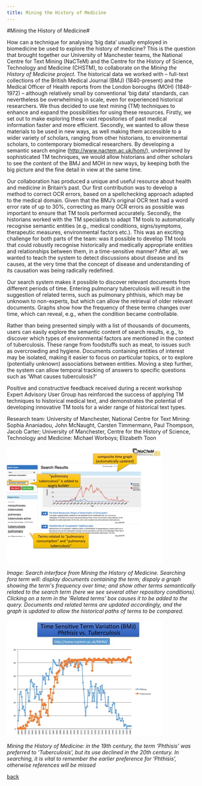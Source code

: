 ```yaml
---
title: Mining the History of Medicine
---
```


#Mining the History of Medicine#

How can a technique for analysing ‘big data’ usually employed in biomedicine be used to explore the history of medicine?  This is the question that brought together our University of Manchester teams, the National Centre for Text Mining (NaCTeM) and the Centre for the History of Science, Technology and Medicine (CHSTM), to collaborate on the _Mining the History of Medicine project_.  The historical data we worked with – full-text collections of the British Medical Journal (BMJ) (1840-present) and the Medical Officer of Health reports from the London boroughs (MOH) (1848-1972) – although relatively small by conventional ‘big data’ standards, can nevertheless be overwhelming in scale, even for experienced historical researchers.  We thus decided to use text mining (TM) techniques to enhance and expand the possibilities for using these resources.  Firstly, we set out to make exploring these vast repositories of past medical information faster and more efficient.  Secondly, we wanted to allow these materials to be used in new ways, as well making them accessible to a wider variety of scholars, ranging from other historians, to environmental scholars, to contemporary biomedical researchers. By developing a semantic search engine (http://www.nactem.ac.uk/hom/), underpinned by sophisticated TM techniques, we would allow historians and other scholars to see the content of the BMJ and MOH in new ways, by keeping both the big picture and the fine detail in view at the same time. 

Our collaboration has produced a unique and useful resource about health and medicine in Britain’s past.  Our first contribution was to develop a method to correct OCR errors, based on a spellchecking approach adapted to the medical domain.  Given that the BMJ’s original OCR text had a word error rate of up to 30%, correcting as many OCR errors as possible was important to ensure that TM tools performed accurately.  Secondly, the historians worked with the TM specialists to adapt TM tools to automatically recognise semantic entities (e.g., medical conditions, signs/symptoms, therapeutic measures, environmental factors etc.).  This was an exciting challenge for both parts of the team: was it possible to develop TM tools that could robustly recognise historically and medically appropriate entities and relationships between them, in a time-sensitive manner?  After all, we wanted to teach the system to detect discussions about disease and its causes, at the very time that the concept of disease and understanding of its causation was being radically redefined. 

Our search system makes it possible to discover relevant documents from different periods of time. Entering pulmonary tuberculosis will result in the suggestion of related terms, such as pulmonary phthisis, which may be unknown to non-experts, but which can allow the retrieval of older relevant documents.  Graphs show how the frequency of these terms changes over time, which can reveal, e.g., when the condition became controllable.

Rather than being presented simply with a list of thousands of documents, users can easily explore the semantic content of search results, e.g., to discover which types of environmental factors are mentioned in the context of tuberculosis. These range from foodstuffs such as meat, to issues such as overcrowding and hygiene. Documents containing entities of interest may be isolated, making it easier to focus on particular topics, or to explore (potentially unknown) associations between entities. Moving a step further, the system can allow temporal tracking of answers to specific questions such as ‘What causes tuberculosis?’ 

Positive and constructive feedback received during a recent workshop Expert Advisory User Group has reinforced the success of applying TM techniques to historical medical text, and demonstrates the potential of developing innovative TM tools for a wider range of historical text types.

Research team: University of Manchester, National Centre for Text Mining: Sophia Ananiadou, John McNaught, Carsten Timmermann, Paul Thompson, Jacob Carter;  University of Manchester, Centre for the History of Science, Technology and Medicine: Michael Worboys; Elizabeth Toon

![image1: Search interface from Mining the History of Medicine](Images/11b.jpg)

_Image: Search interface from Mining the History of Medicine. Searching fora term will: display documents containing the term; dispaly a graph showing the term's frequency over time; and show other terms semantically related to the search term (here we see several other repository conditions). Clicking on a term in the 'Related terms' box causes it to be added to the query. Documents and related terms are updated accordingly, and the graph is updated to allow the historical paths of terms to be compared._ 

![image2: Mining the History of Medicine: in the 19th century, the term ‘Phthisis’ was preferred to ‘Tuberculosis’, but its use declined in the 20th century. In searching, it is vital to remember the earlier preference for ‘Phthisis’, otherwise references will be missed](Images/11.jpg)

_Mining the History of Medicine: in the 19th century, the term ‘Phthisis’ was preferred to ‘Tuberculosis’, but its use declined in the 20th century. In searching, it is vital to remember the earlier preference for ‘Phthisis’, otherwise references will be missed_

[back](./)